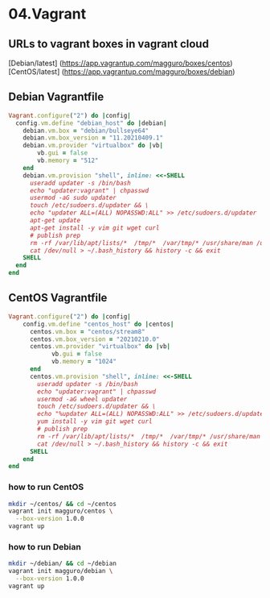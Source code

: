 # 04.Vagrant 

## URLs to vagrant boxes in vagrant cloud

[Debian/latest] (https://app.vagrantup.com/magguro/boxes/centos)
[CentOS/latest] (https://app.vagrantup.com/magguro/boxes/debian)

## Debian Vagrantfile

```ruby
Vagrant.configure("2") do |config|
  config.vm.define "debian_host" do |debian|
    debian.vm.box = "debian/bullseye64"
    debian.vm.box_version = "11.20210409.1"
    debian.vm.provider "virtualbox" do |vb|
        vb.gui = false
        vb.memory = "512"
    end
    debian.vm.provision "shell", inline: <<-SHELL
      useradd updater -s /bin/bash
      echo "updater:vagrant" | chpasswd
      usermod -aG sudo updater
      touch /etc/sudoers.d/updater && \
      echo "updater ALL=(ALL) NOPASSWD:ALL" >> /etc/sudoers.d/updater
      apt-get update
      apt-get install -y vim git wget curl
      # publish prep
      rm -rf /var/lib/apt/lists/*  /tmp/*  /var/tmp/* /usr/share/man /usr/share/doc /usr/share/doc-base
      cat /dev/null > ~/.bash_history && history -c && exit
    SHELL
  end
end
```

## CentOS Vagrantfile

```ruby
Vagrant.configure("2") do |config|
    config.vm.define "centos_host" do |centos|
      centos.vm.box = "centos/stream8"
      centos.vm.box_version = "20210210.0"
      centos.vm.provider "virtualbox" do |vb|
            vb.gui = false
            vb.memory = "1024"
      end
      centos.vm.provision "shell", inline: <<-SHELL
        useradd updater -s /bin/bash
        echo "updater:vagrant" | chpasswd
        usermod -aG wheel updater
        touch /etc/sudoers.d/updater && \
        echo "%updater ALL=(ALL) NOPASSWD:ALL" >> /etc/sudoers.d/updater
        yum install -y vim git wget curl
        # publish prep
        rm -rf /var/lib/apt/lists/*  /tmp/*  /var/tmp/* /usr/share/man /usr/share/doc /usr/share/doc-base
        cat /dev/null > ~/.bash_history && history -c && exit
      SHELL
    end
end
```

### how to run CentOS

```bash
mkdir ~/centos/ && cd ~/centos
vagrant init magguro/centos \
  --box-version 1.0.0
vagrant up
```
### how to run Debian

```bash
mkdir ~/debian/ && cd ~/debian
vagrant init magguro/debian \
  --box-version 1.0.0
vagrant up
```
